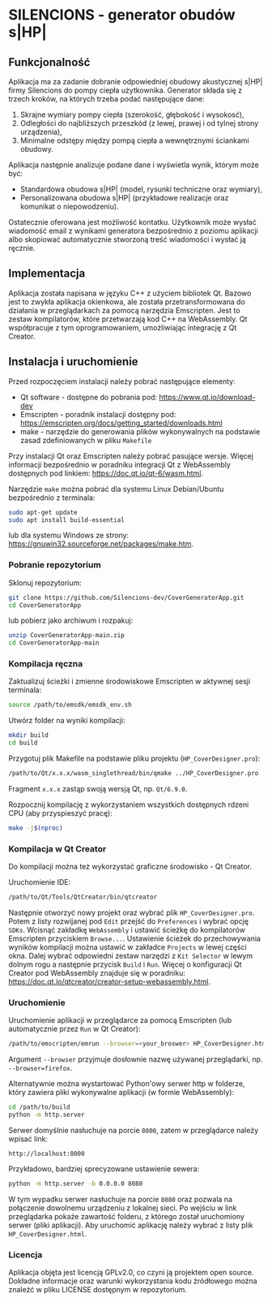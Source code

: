# SILENCIONS - generator obudów s|HP|

## Funkcjonalność

Aplikacja ma za zadanie dobranie odpowiedniej obudowy akustycznej s|HP| firmy Silencions
do pompy ciepła użytkownika. Generator składa się z trzech kroków, na których trzeba podać 
następujące dane:

1. Skrajne wymiary pompy ciepła (szerokość, głębokość i wysokosć),
2. Odległości do najbliższych przeszkód (z lewej, prawej i od tylnej strony urządzenia),
3. Minimalne odstępy między pompą ciepła a wewnętrznymi ściankami obudowy.

Aplikacja następnie analizuje podane dane i wyświetla wynik, którym może być:

- Standardowa obudowa s|HP| (model, rysunki techniczne oraz wymiary),
- Personalizowana obudowa s|HP| (przykładowe realizacje oraz komunikat o niepowodzeniu).

Ostatecznie oferowana jest możliwość kontatku. Użytkownik może wysłać wiadomość email
z wynikami generatora bezpośrednio z poziomu aplikacji albo skopiować automatycznie
stworzoną treść wiadomości i wysłać ją ręcznie.

## Implementacja

Aplikacja została napisana w języku C++ z użyciem bibliotek Qt. Bazowo jest to zwykła 
aplikacja okienkowa, ale została przetransformowana do działania w przeglądarkach za
pomocą narzędzia Emscripten. Jest to zestaw kompilatorów, które przetwarzają kod C++
na WebAssembly. Qt współpracuje z tym oprogramowaniem, umożliwiając integrację z Qt Creator.

## Instalacja i uruchomienie

Przed rozpoczęciem instalacji należy pobrać następujące elementy:

- Qt software - dostępne do pobrania pod: https://www.qt.io/download-dev
- Emscripten - poradnik instalacji dostępny pod: https://emscripten.org/docs/getting_started/downloads.html
- make - narzędzie do generowania plików wykonywalnych na podstawie zasad zdefiniowanych w pliku ```Makefile```

Przy instalacji Qt oraz Emscripten należy pobrać pasujące wersje. Więcej informacji bezpośrednio w 
poradniku integracji Qt z WebAssembly dostępnych pod linkiem: https://doc.qt.io/qt-6/wasm.html.

Narzędzie ```make``` można pobrać dla systemu Linux Debian/Ubuntu bezpośrednio z terminala:
   ```bash
   sudo apt-get update
   sudo apt install build-essential
   ```
lub dla systemu Windows ze strony: https://gnuwin32.sourceforge.net/packages/make.htm.

### Pobranie repozytorium

Sklonuj repozytorium:
   ```bash
   git clone https://github.com/Silencions-dev/CoverGeneratorApp.git
   cd CoverGeneratorApp
   ```
lub pobierz jako archiwum i rozpakuj:
  ```bash
  unzip CoverGeneratorApp-main.zip
  cd CoverGeneratorApp-main
  ```

### Kompilacja ręczna

Zaktualizuj ścieżki i zmienne środowiskowe Emscripten w aktywnej sesji terminala:
   ```bash
   source /path/to/emsdk/emsdk_env.sh
   ```
Utwórz folder na wyniki kompilacji:
   ```bash
   mkdir build
   cd build
   ```
Przygotuj plik Makefile na podstawie pliku projektu (```HP_CoverDesigner.pro```):
   ```bash
   /path/to/Qt/x.x.x/wasm_singlethread/bin/qmake ../HP_CoverDesigner.pro
   ```
Fragment ```x.x.x``` zastąp swoją wersją Qt, np. ```Qt/6.9.0```.

Rozpocznij kompilację z wykorzystaniem wszystkich dostępnych rdzeni CPU (aby przyspieszyć pracę):
   ```bash
   make -j$(nproc)
   ```
### Kompilacja w Qt Creator

Do kompilacji można też wykorzystać graficzne środowisko - Qt Creator.

Uruchomienie IDE:
```bash
/path/to/Qt/Tools/QtCreator/bin/qtcreator
```
Następnie otworzyć nowy projekt oraz wybrać plik ```HP_CoverDesigner.pro```. Potem z listy rozwijanej pod ```Edit```
przejść do ```Preferences``` i wybrać opcję ```SDKs```. Wcisnąć zakładkę ```WebAssembly``` i ustawić ścieżkę do
kompilatorów Emscripten przyciskiem ```Browse...```. Ustawienie ścieżek do przechowywania wyników kompilacji 
można ustawić w zakładce ```Projects``` w lewej części okna. Dalej wybrać odpowiedni zestaw narzędzi z ```Kit Selector```
w lewym dolnym rogu a następnie przycisk ```Build``` i ```Run```. Więcej o konfiguracji Qt Creator pod WebAssembly
znajduje się w poradniku: https://doc.qt.io/qtcreator/creator-setup-webassembly.html.

### Uruchomienie

Uruchomienie aplikacji w przeglądarce za pomocą Emscripten (lub automatycznie przez ```Run``` w Qt Creator):
   ```bash
   /path/to/emscripten/emrun --browser=<your_broswer> HP_CoverDesigner.html
   ```
Argument ```--browser``` przyjmuje dosłownie nazwę używanej przeglądarki, np. ```--browser=firefox```.

Alternatywnie można wystartować Python'owy serwer http w folderze, który zawiera pliki wykonywalne aplikacji (w formie WebAssembly):
   ```bash
   cd /path/to/build
   python -m http.server 
   ```
Serwer domyślnie nasłuchuje na porcie ```8000```, zatem w przeglądarce należy wpisać link:
  ```
  http://localhost:8000
  ```
Przykładowo, bardziej sprecyzowane ustawienie sewera:
```bash
python -m http.server -b 0.0.0.0 8080
```
W tym wypadku serwer nasłuchuje na porcie ```8080``` oraz pozwala na połączenie dowolnemu urządzeniu z lokalnej
sieci. Po wejściu w link przeglądarka pokaże zawartość folderu, z którego został uruchomiony serwer (pliki
aplikacji). Aby uruchomić aplikację należy wybrać z listy plik ```HP_CoverDesigner.html```.

### Licencja

Aplikacja objęta jest licencją GPLv2.0, co czyni ją projektem open source. Dokładne informacje oraz warunki wykorzystania kodu źródłowego można znaleźć
w pliku LICENSE dostępnym w repozytorium.
   






